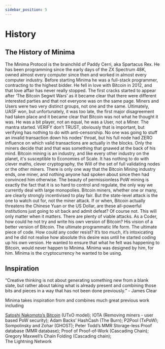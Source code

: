 ```yaml
---
sidebar_position: 5
---
```


# History


## The History of Minima
The Minima Protocol is the brainchild of Paddy Cerri, aka Spartacus Rex. He has been programming since the early days of the ZX Spectrum 48K, owned almost every computer since then and worked in almost every computer industry. Before starting Minima he was a full-stack programmer, contracting to the highest bidder. 
He fell in love with Bitcoin in 2012, and that love affair has never really stopped. The first cracks started to appear after ‘The Bitcoin Segwit Wars’ as it became clear that there were different interested parties and that not everyone was on the same page. Miners and Users were two very distinct groups, not one and the same. 
Ultimately, UASF won, but unfortunately, it was too late, the first major disagreement had taken place and it became clear that Bitcoin was not what he thought it was.
He was a bit player, not an equal,  he was a User, not a Miner. The mantra started. VERIFY don’t TRUST, obviously that is important, but verifying has nothing to do with anti-censorship. No one was going to stuff an invalid transaction down his nodes’ throat, but his full node had ZERO influence on which valid transactions are actually in the blocks. Only the miners decide that and that was something that gnawed at the back of his mind.
Bitcoin mining is an industry, and like every other industry on the planet, it's susceptible to Economies of Scale. It has nothing to do with clever maths, clever cryptography, the Will of the set of full validating nodes or the other miners. There is only one way that the Bitcoin Mining industry ends,  one miner, and nothing anyone had spoken about since then had convinced him otherwise. The beauty of permissionless PoW mining is exactly the fact that it is so hard to control and regulate, the only way we currently deal with large monopolies.
Bitcoin miners, whether one or many, are clearly strongly incentivised to play fair. But the state-level attack is the one to watch out for, not the miner attack. If or when, Bitcoin actually threatens the Chinese Yuan or the US Dollar, are these all-powerful institutions just going to sit back and admit defeat? Of course not. This will only matter when it matters. There are plenty of viable attacks.
As a Coder, how could he not try and write his own version of Bitcoin? His vision of a better version of Bitcoin. The ultimate programmatic life form. The ultimate piece of code. How could any coder resist? It’s too much, it’s intoxicating and he did not realise how absolute this desire was until he started coding up his own version.
He wanted to ensure that what he felt was happening to Bitcoin, would never happen to Minima. Minima was designed by him, for him. Minima is the cryptocurrency he wanted to be using.

## Inspiration
“Creative thinking is not about generating something new from a blank slate, but rather about taking what is already present and combining those bits and pieces in a way that has not been done previously.” - James Clear

Minima takes inspiration from and combines much great previous work including 

[Satoshi Nakomoto’s Bitcoin](https://bitcoin.modeapp.com/bitcoin-white-paper.pdf) (UTxO model); 
IOTA (Removing miners - user based PoW security); 
Adam Backs’ HashCash (The Burn); 
P2Pool (TxPoW); 
Sompolinsky and Zohar (GHOST); 
Peter Todd’s MMR Storage-less Proof database (MMR database); 
Proof of Proof-of-Work (Cascading Chain);
Gregory Maxwell’s Chain Folding (Cascading chain);  
The Lightning Network

